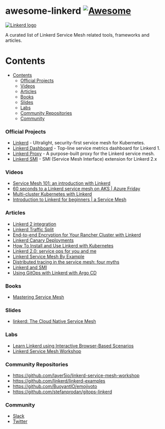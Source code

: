# awesome-linkerd [![Awesome](https://awesome.re/badge.svg)](https://awesome.re)

<a href="https://linkerd.io/">
    <img src="https://cncf-branding.netlify.app/img/projects/linkerd/horizontal/white/linkerd-horizontal-white.svg"
         alt="Linkerd logo" title="Linkerd" />
</a></br>

A curated list of Linkerd Service Mesh related tools, frameworks and articles.

# Contents

- [Contents](#contents)
    - [Official Projects](#official-projects)
    - [Videos](#videos)
    - [Articles](#articles)
    - [Books](#books)
    - [Slides](#slides)
    - [Labs](#labs)
    - [Community Repositories](#community-repositories)
    - [Community](#community)

### Official Projects

- [Linkerd](https://github.com/linkerd/linkerd2) - Ultralight, security-first service mesh for Kubernetes.
- [Linkerd Dashboard](https://github.com/linkerd/linkerd-viz) - Top-line service metrics dashboard for Linkerd 1.
- [Linkerd Proxy](https://github.com/linkerd/linkerd2-proxy) - A purpose-built proxy for the Linkerd service mesh.
- [Linkerd SMI](https://github.com/linkerd/linkerd-smi) - SMI (Service Mesh Interface) extension for Linkerd 2.x

### Videos

- [Service Mesh 101: an introduction with Linkerd](https://www.youtube.com/watch?v=xo9Tq2UNKfM)
- [60 seconds to a Linkerd service mesh on AKS | Azure Friday](https://www.youtube.com/watch?v=f8R3Y_geZwU)
- [Multi-cluster Kubernetes with Linkerd](https://www.youtube.com/watch?v=cAMsONJadyI)
- [Introduction to Linkerd for beginners | a Service Mesh](https://www.youtube.com/watch?v=Hc-XFPHDDk4)

### Articles

- [Linkerd 2 integration](https://www.getambassador.io/docs/emissary/latest/howtos/linkerd2/)
- [Linkerd Traffic Split](https://www.trlogic.com/blog/linkerd-traffic-split)
- [End-to-end Encryption for Your Rancher Cluster with Linkerd](https://www.suse.com/c/end-to-end-encryption-for-your-rancher-cluster-with-linkerd/)
- [Linkerd Canary Deployments](https://docs.flagger.app/tutorials/linkerd-progressive-delivery)
- [How To Install and Use Linkerd with Kubernetes](https://www.digitalocean.com/community/tutorials/how-to-install-and-use-linkerd-with-kubernetes)
- [Linkerd 2.0: service ops for you and me](https://medium.com/hackernoon/linkerd-2-0-service-ops-for-you-and-me-281cc5bd6424)
- [Linkerd Service Mesh By Example](https://medium.com/codeburst/linkerd-service-mesh-by-example-277b8bcfa092)
- [Distributed tracing in the service mesh: four myths](https://linkerd.io/2019/08/09/service-mesh-distributed-tracing-myths/#myth-3-i-can-get-distributed-tracing-from-the-service-mesh-without-having-to-make-any-changes-to-my-application)
- [Linkerd and SMI](https://linkerd.io/2019/05/24/linkerd-and-smi/)
- [Using GitOps with Linkerd with Argo CD](https://linkerd.io/2.10/tasks/gitops/)

### Books

- [Mastering Service Mesh](https://learning.oreilly.com/library/view/mastering-service-mesh/9781789615791)

### Slides

- [linkerd: The Cloud Native Service Mesh](https://www.slideshare.net/DarioSimonetti/linkerd-the-cloud-native-service-mesh)

### Labs

- [Learn Linkerd using Interactive Browser-Based Scenarios](https://www.katacoda.com/courses/linkerd)
- [Linkerd Service Mesh Workshop](https://github.com/layer5io/linkerd-service-mesh-workshop/blob/master/lab-1/README.md)

### Community Repositories

- https://github.com/layer5io/linkerd-service-mesh-workshop
- https://github.com/linkerd/linkerd-examples
- https://github.com/BuoyantIO/emojivoto
- https://github.com/stefanprodan/gitops-linkerd

### Community

- [Slack](linkerd.slack.com)
- [Twitter](https://twitter.com/Linkerd)